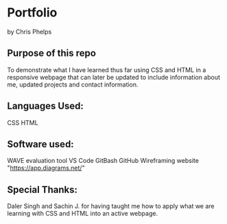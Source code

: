# Portfolio
by Chris Phelps

## Purpose of this repo
To demonstrate what I have learned thus far using CSS and HTML in a responsive webpage that can later be updated to include information about me, updated projects and contact information.

## Languages Used:
CSS
HTML

## Software used:
WAVE evaluation tool
VS Code
GitBash
GitHub
Wireframing website "https://app.diagrams.net/"

## Special Thanks:
Daler Singh and Sachin J. for having taught me how to apply what we are learning with CSS and HTML into an active webpage.


